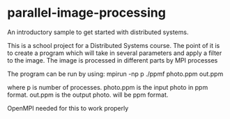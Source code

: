 # parallel-image-processing
An introductory sample to get started with distributed systems.

This is a school project for a Distributed Systems course. The point of it is to create a program which will take in several parameters and apply a filter to the image. The image is processed in different parts by MPI processes

The program can be run by using: mpirun -np p ./ppmf photo.ppm out.ppm

where p is number of processes.
      photo.ppm is the input photo in ppm format.
      out.ppm is the output photo. will be ppm format.

OpenMPI needed for this to work properly